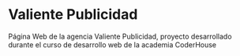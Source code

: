 # Valiente Publicidad
Página Web de la agencia Valiente Publicidad, proyecto desarrollado durante el curso de desarrollo web de la academia CoderHouse
